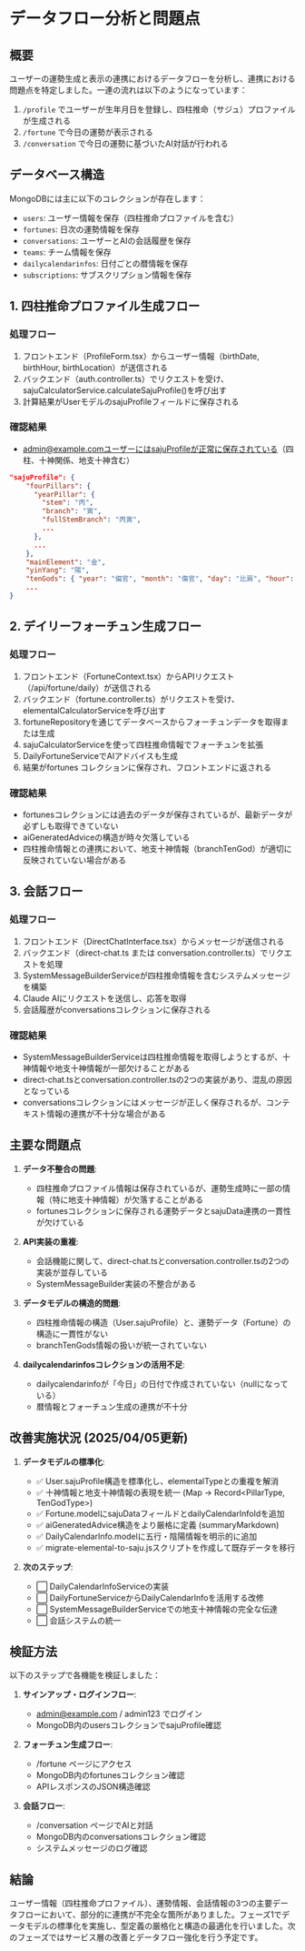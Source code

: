 # データフロー分析と問題点

## 概要

ユーザーの運勢生成と表示の連携におけるデータフローを分析し、連携における問題点を特定しました。一連の流れは以下のようになっています：

1. `/profile` でユーザーが生年月日を登録し、四柱推命（サジュ）プロファイルが生成される
2. `/fortune` で今日の運勢が表示される
3. `/conversation` で今日の運勢に基づいたAI対話が行われる

## データベース構造

MongoDBには主に以下のコレクションが存在します：

- `users`: ユーザー情報を保存（四柱推命プロファイルを含む）
- `fortunes`: 日次の運勢情報を保存
- `conversations`: ユーザーとAIの会話履歴を保存
- `teams`: チーム情報を保存
- `dailycalendarinfos`: 日付ごとの暦情報を保存
- `subscriptions`: サブスクリプション情報を保存

## 1. 四柱推命プロファイル生成フロー

### 処理フロー
1. フロントエンド（ProfileForm.tsx）からユーザー情報（birthDate, birthHour, birthLocation）が送信される
2. バックエンド（auth.controller.ts）でリクエストを受け、sajuCalculatorService.calculateSajuProfile()を呼び出す
3. 計算結果がUserモデルのsajuProfileフィールドに保存される

### 確認結果
- admin@example.comユーザーにはsajuProfileが正常に保存されている（四柱、十神関係、地支十神含む）
```json
"sajuProfile": {
    "fourPillars": {
      "yearPillar": {
        "stem": "丙",
        "branch": "寅",
        "fullStemBranch": "丙寅",
        ...
      },
      ...
    },
    "mainElement": "金",
    "yinYang": "陽",
    "tenGods": { "year": "偏官", "month": "傷官", "day": "比肩", "hour": "正印" },
    ...
}
```

## 2. デイリーフォーチュン生成フロー

### 処理フロー
1. フロントエンド（FortuneContext.tsx）からAPIリクエスト（/api/fortune/daily）が送信される
2. バックエンド（fortune.controller.ts）がリクエストを受け、elementalCalculatorServiceを呼び出す
3. fortuneRepositoryを通じてデータベースからフォーチュンデータを取得または生成
4. sajuCalculatorServiceを使って四柱推命情報でフォーチュンを拡張
5. DailyFortuneServiceでAIアドバイスも生成
6. 結果がfortunes コレクションに保存され、フロントエンドに返される

### 確認結果
- fortunesコレクションには過去のデータが保存されているが、最新データが必ずしも取得できていない
- aiGeneratedAdviceの構造が時々欠落している
- 四柱推命情報との連携において、地支十神情報（branchTenGod）が適切に反映されていない場合がある

## 3. 会話フロー

### 処理フロー
1. フロントエンド（DirectChatInterface.tsx）からメッセージが送信される
2. バックエンド（direct-chat.ts または conversation.controller.ts）でリクエストを処理
3. SystemMessageBuilderServiceが四柱推命情報を含むシステムメッセージを構築
4. Claude AIにリクエストを送信し、応答を取得
5. 会話履歴がconversationsコレクションに保存される

### 確認結果
- SystemMessageBuilderServiceは四柱推命情報を取得しようとするが、十神情報や地支十神情報が一部欠けることがある
- direct-chat.tsとconversation.controller.tsの2つの実装があり、混乱の原因となっている
- conversationsコレクションにはメッセージが正しく保存されるが、コンテキスト情報の連携が不十分な場合がある

## 主要な問題点

1. **データ不整合の問題**:
   - 四柱推命プロファイル情報は保存されているが、運勢生成時に一部の情報（特に地支十神情報）が欠落することがある
   - fortunesコレクションに保存される運勢データとsajuData連携の一貫性が欠けている

2. **API実装の重複**:
   - 会話機能に関して、direct-chat.tsとconversation.controller.tsの2つの実装が並存している
   - SystemMessageBuilder実装の不整合がある

3. **データモデルの構造的問題**:
   - 四柱推命情報の構造（User.sajuProfile）と、運勢データ（Fortune）の構造に一貫性がない
   - branchTenGods情報の扱いが統一されていない

4. **dailycalendarinfosコレクションの活用不足**:
   - dailycalendarinfoが「今日」の日付で作成されていない（nullになっている）
   - 暦情報とフォーチュン生成の連携が不十分

## 改善実施状況 (2025/04/05更新)

1. **データモデルの標準化**:
   - ✅ User.sajuProfile構造を標準化し、elementalTypeとの重複を解消 
   - ✅ 十神情報と地支十神情報の表現を統一 (Map → Record<PillarType, TenGodType>)
   - ✅ Fortune.modelにsajuDataフィールドとdailyCalendarInfoIdを追加
   - ✅ aiGeneratedAdvice構造をより厳格に定義 (summaryMarkdown)
   - ✅ DailyCalendarInfo.modelに五行・陰陽情報を明示的に追加
   - ✅ migrate-elemental-to-saju.jsスクリプトを作成して既存データを移行

2. **次のステップ**:
   - ⬜ DailyCalendarInfoServiceの実装
   - ⬜ DailyFortuneServiceからDailyCalendarInfoを活用する改修
   - ⬜ SystemMessageBuilderServiceでの地支十神情報の完全な伝達
   - ⬜ 会話システムの統一

## 検証方法

以下のステップで各機能を検証しました：

1. **サインアップ・ログインフロー**:
   - admin@example.com / admin123 でログイン
   - MongoDB内のusersコレクションでsajuProfile確認

2. **フォーチュン生成フロー**:
   - /fortune ページにアクセス
   - MongoDB内のfortunesコレクション確認
   - APIレスポンスのJSON構造確認

3. **会話フロー**:
   - /conversation ページでAIと対話
   - MongoDB内のconversationsコレクション確認
   - システムメッセージのログ確認

## 結論

ユーザー情報（四柱推命プロファイル）、運勢情報、会話情報の3つの主要データフローにおいて、部分的に連携が不完全な箇所がありました。フェーズ1でデータモデルの標準化を実施し、型定義の厳格化と構造の最適化を行いました。次のフェーズではサービス層の改善とデータフロー強化を行う予定です。